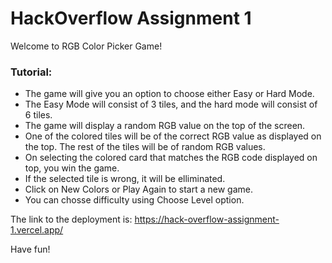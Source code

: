 # HackOverflow Assignment 1

Welcome to RGB Color Picker Game!

### Tutorial:
- The game will give you an option to choose either Easy or Hard Mode.
- The Easy Mode will consist of 3 tiles, and the hard mode will consist of 6 tiles.
- The game will display a random RGB value on the top of the screen. 
- One of the colored tiles will be of the correct RGB value as displayed on the top. The rest of the tiles will be of random RGB values. 
- On selecting the colored card that matches the RGB code displayed on top, you win the game. 
- If the selected tile is wrong, it will be elliminated.
- Click on New Colors or Play Again to start a new game.
- You can chosse difficulty using Choose Level option.

The link to the deployment is: https://hack-overflow-assignment-1.vercel.app/

Have fun!

